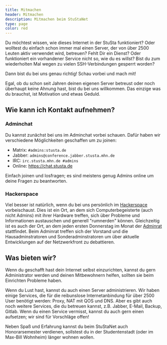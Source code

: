 ```yaml
---
title: Mitmachen
header: Mitmachen
description: Mitmachen beim StuStaNet
type: page
color: red
---
```


Du möchtest wissen, wie dieses Internet in der StuSta funktioniert?
Oder wolltest du einfach schon immer mal einen Server, der von über 2500 Leuten aktiv verwendet wird, betreuen?
Fehlt Dir ein Dienst?
Oder funktioniert ein vorhandener Service nicht so, wie du es willst?
Bist du zum wiederholten Mal wegen zu vielen SSH-Verbindungen gesperrt worden?

Dann bist du bei uns genau richtig! Schau vorbei und mach mit!

Egal, ob du schon seit Jahren deinen eigenen Server betreust oder noch überhaupt keine Ahnung hast, bist du bei uns willkommen.
Das einzige was du brauchst, ist Motivation und etwas Geduld.

## Wie kann ich Kontakt aufnehmen?
### Adminchat

Du kannst zunächst bei uns im Adminchat vorbei schauen.
Dafür haben wir verschiedene Möglichkeiten geschaffen um zu joinen:

* Matrix: `#admins:stusta.de`
* Jabber: `admins@conference.jabber.stusta.mhn.de`
* IRC: `irc.stusta.mhn.de #admins`
* Online: https://chat.stusta.de

Einfach joinen und losfragen; es sind meistens genug Admins online um deine Fragen zu beantworten.

### Hackerspace

Viel besser ist natürlich, wenn du bei uns persönlich im [Hackerspace](https://wiki.stusta.de/Hackerspace) vorbeischaust.
Dies ist ein Ort, an dem sich Computerbegeisterte (auch nicht Admins) mit ihrer Hardware treffen, sich über Probleme und Informationen austauschen und generell "rumnerden" können.
Gleichzeitig ist es auch der Ort, an dem jeden ersten Donnerstag im Monat der [Adminrat](https://wiki.stusta.de/Adminrat) stattfindet.
Beim Adminrat treffen sich der Vorstand und die Hausadminstratoren und Sonderadminstratoren um über aktuelle Entwicklungen auf der Netzwerkfront zu debattieren.

## Was bieten wir?

Wenn du geschafft hast dein Internet selbst einzurichten, kannst du gern Administrator werden und deinen Mitbewohnern helfen, sollten sie beim Einrichten Probleme haben.

Wenn du Lust hast, kannst du auch einen Server administrieren.
Wir haben einige Services, die für die reibunslose Internetanbindung für über 2500 User benötigt werden: Proxy, NAT mit QOS und DNS.
Aber es gibt auch noch weitere Services, die du betreuen kannst, z.B. Jabber, E-Mail, Backup, Gitlab.
Wenn du einen Service vermisst, kannst du auch gern einen aufsetzen; wir sind für Vorschläge offen!

Neben Spaß und Erfahrung kannst du beim StuStaNet auch Honorarsemester verdienen, sollstest du in der Studentenstadt (oder im Max-Bill Wohnheim) länger wohnen wollen.
